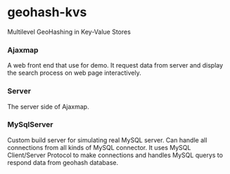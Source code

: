 # geohash-kvs
Multilevel GeoHashing in Key-Value Stores

### Ajaxmap

A web front end that use for demo. It request data from server and display the search process on web page interactively. 

### Server

The server side of Ajaxmap.

### MySqlServer

Custom build server for simulating real MySQL server. Can handle all connections from all kinds of MySQL connector. It uses MySQL Client/Server Protocol to make connections and handles MySQL querys to respond data from geohash database.
